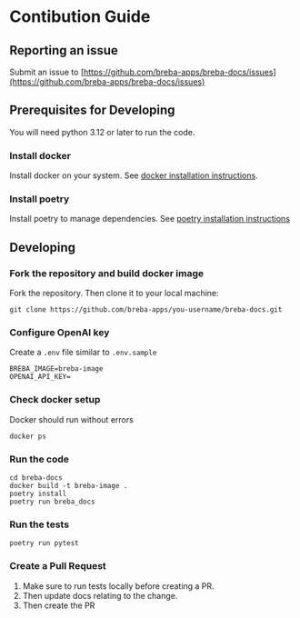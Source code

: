 # Contibution Guide

## Reporting an issue
Submit an issue to [https://github.com/breba-apps/breba-docs/issues](https://github.com/breba-apps/breba-docs/issues)

## Prerequisites for Developing
You will need python 3.12 or later to run the code.

### Install docker
Install docker on your system. See [docker installation instructions](https://docs.docker.com/get-docker/).

### Install poetry
Install poetry to manage dependencies. See [poetry installation instructions](https://python-poetry.org/docs/#installation)

## Developing

### Fork the repository and build docker image
Fork the repository. Then clone it to your local machine:
```shell
git clone https://github.com/breba-apps/you-username/breba-docs.git
```

### Configure OpenAI key
Create a `.env` file similar to `.env.sample`
```
BREBA_IMAGE=breba-image
OPENAI_API_KEY=
```
### Check docker setup
Docker should run without errors
```
docker ps
```

### Run the code
```shell
cd breba-docs
docker build -t breba-image .  
poetry install
poetry run breba_docs
```

### Run the tests
```shell
poetry run pytest
```

### Create a Pull Request
1. Make sure to run tests locally before creating a PR.
2. Then update docs relating to the change.
3. Then create the PR

